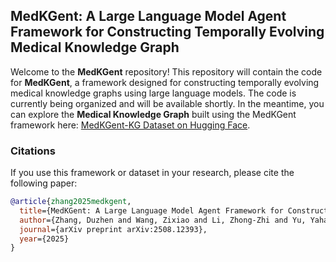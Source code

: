 ## MedKGent: A Large Language Model Agent Framework for Constructing Temporally Evolving Medical Knowledge Graph

Welcome to the **MedKGent** repository! This repository will contain the code for **MedKGent**, a framework designed for constructing temporally evolving medical knowledge graphs using large language models. The code is currently being organized and will be available shortly. In the meantime, you can explore the **Medical Knowledge Graph** built using the MedKGent framework here: [MedKGent-KG Dataset on Hugging Face](https://huggingface.co/datasets/ShowerMaker/MedKGent-KG).



### Citations

If you use this framework or dataset in your research, please cite the following paper:

```bibtex
@article{zhang2025medkgent,
  title={MedKGent: A Large Language Model Agent Framework for Constructing Temporally Evolving Medical Knowledge Graph},
  author={Zhang, Duzhen and Wang, Zixiao and Li, Zhong-Zhi and Yu, Yahan and Jia, Shuncheng and Dong, Jiahua and Xu, Haotian and Wu, Xing and Zhang, Yingying and Zhang, Tielin and others},
  journal={arXiv preprint arXiv:2508.12393},
  year={2025}
}
